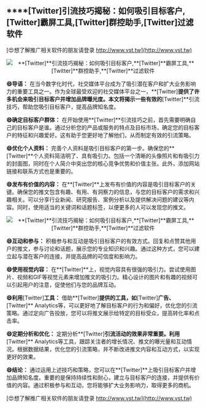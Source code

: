 ## ****[Twitter]**引流技巧揭秘：如何吸引目标客户,**[Twitter]**霸屏工具,**[Twitter]**群控助手,**[Twitter]**过滤软件**

[😍想了解推广相关软件的朋友请登录 http://www.vst.tw](http://www.vst.tw)

 <center><img src="https://vst.tw/MP4/tuiguang/png/8.png" alt="**[Twitter]**引流技巧揭秘：如何吸引目标客户,**[Twitter]**霸屏工具,**[Twitter]**群控助手,**[Twitter]**过滤软件"></center>

**😄导语：**
在当今数字化时代，社交媒体平台成为了吸引潜在客户和扩大业务影响力的重要工具之一。作为全球最受欢迎的社交媒体平台之一，**[Twitter]**提供了许多机会来吸引目标客户并增加品牌曝光度。本文将揭示一些有效的**[Twitter]**引流技巧，帮助您吸引目标客户，提高品牌知名度。

**😄确定目标客户群体：**
在开始使用**[Twitter]**引流技巧之前，首先需要明确自己的目标客户是谁。通过分析您的产品或服务的特点及目标市场，确定您的目标客户的特征和兴趣爱好。这有助于您更好地了解他们，从而制定有效的引流策略。

**😄优化个人资料：**
完善个人资料是吸引目标客户的第一步。确保您的**[Twitter]**个人资料简洁明了、具有吸引力。包括一个清晰的头像照片和有吸引力的封面图，同时在个人简介中突出您的核心竞争优势和价值主张。此外，添加网站链接和联系方式也是重要的。

**😄发布有价值的内容：**
在**[Twitter]**上发布有价值的内容是吸引目标客户的关键。确保您的推文包含有趣、有用、有洞察力的信息，与您的目标客户的需求和兴趣相关。可以分享行业新闻、研究报告、案例分析以及提供解决问题的建议等内容。同时，使用适当的关键词和话题标签，以便更多的人可以发现您的推文。

 <center><img src="https://vst.tw/MP4/tuiguang/png/1.png" alt="**[Twitter]**引流技巧揭秘：如何吸引目标客户,**[Twitter]**霸屏工具,**[Twitter]**群控助手,**[Twitter]**过滤软件"></center>

**😄互动和参与：**
积极参与和互动是吸引目标客户的有效方式。回复和点赞其他用户的推文，参与讨论和话题，展示您的专业知识和兴趣。通过这种方式，您可以建立起与潜在客户的连接，并提高品牌的可信度和影响力。

**😄使用视觉内容：**
在**[Twitter]**上，视觉内容具有很强的吸引力。尝试使用图片、视频和GIF等视觉元素来增加推文的吸引力。精心设计的图片和有趣的视频可以引起用户的注意，促使他们与您的品牌互动。

**😄利用**[Twitter]**工具：**
借助**[Twitter]**提供的工具，如**[Twitter]**广告、**[Twitter]** Analytics等，可以更好地了解目标客户的行为和偏好，优化您的引流策略。通过定向广告投放，您可以将推文展示给特定的目标受众，提高转化率和点击率。

**😄定期分析和优化：**
定期分析**[Twitter]**引流活动的效果非常重要。利用**[Twitter]** Analytics等工具，跟踪关注者的增长情况、推文的曝光量和互动情况。根据数据结果，优化您的引流策略，并不断改进推文内容和互动方式，以实现更好的效果。

**😄结论：**
通过运用上述技巧和策略，您可以在**[Twitter]**上吸引目标客户并增加品牌知名度。重要的是保持持续性和耐心，建立与目标客户的连接，并提供有价值的内容。通过积极参与和互动，您将能够扩大业务影响力，取得更多的商机。

[😍想了解推广相关软件的朋友请登录 http://www.vst.tw](http://www.vst.tw)



